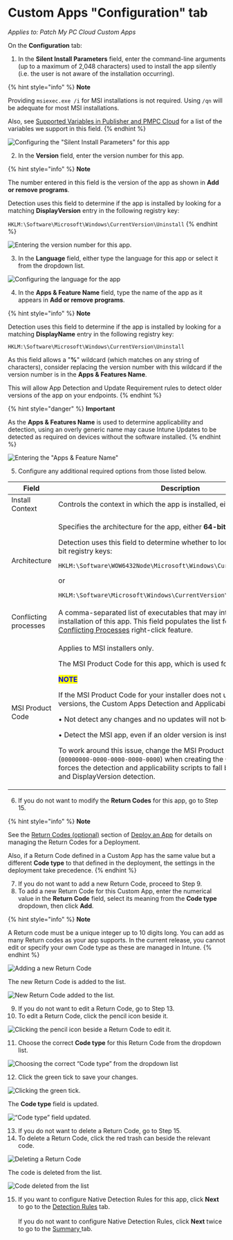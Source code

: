 # Custom Apps "Configuration" tab

_Applies to: Patch My PC Cloud Custom Apps_

On the **Configuration** tab:

1. In the **Silent Install Parameters** field, enter the command-line arguments (up to a maximum of 2,048 characters) used to install the app silently (i.e. the user is not aware of the installation occurring).

{% hint style="info" %}
**Note**

Providing `msiexec.exe /i` for MSI installations is not required. Using `/qn` will be adequate for most MSI installations.

Also, see [Supported Variables in Publisher and PMPC Cloud](../../../patch-my-pc-product-reference/supported-variables-in-patch-my-pc-on-premises-publisher-and-cloud.md) for a list of the variables we support in this field.
{% endhint %}

![Configuring the &#x22;Silent Install Parameters&#x22; for this app](/_images/image-(43).png "Configuring the &#x22;Silent Install Parameters&#x22; for this app")

2. In the **Version** field, enter the version number for this app.

{% hint style="info" %}
**Note**

The number entered in this field is the version of the app as shown in **Add or remove programs**.

Detection uses this field to determine if the app is installed by looking for a matching **DisplayVersion** entry in the following registry key:

`HKLM:\Software\Microsoft\Windows\CurrentVersion\Uninstall`
{% endhint %}

![Entering the version number for this app.](/_images/image-(42).png "Entering the version number for this app.")

3. In the **Language** field, either type the language for this app or select it from the dropdown list.

![Configuring the language for the app](/_images/image-(41).png "Configuring the language for the app")

4. In the **Apps & Feature Name** field, type the name of the app as it appears in **Add or remove programs**.

{% hint style="info" %}
**Note**

Detection uses this field to determine if the app is installed by looking for a matching **DisplayName** entry in the following registry key:

`HKLM:\Software\Microsoft\Windows\CurrentVersion\Uninstall`

As this field allows a "**%**" wildcard (which matches on any string of characters), consider replacing the version number with this wildcard if the version number is in the **Apps & Features Name**.

This will allow App Detection and Update Requirement rules to detect older versions of the app on your endpoints.
{% endhint %}

{% hint style="danger" %}
**Important**

As the **Apps & Features Name** is used to determine applicability and detection, using an overly generic name may cause Intune Updates to be detected as required on devices without the software installed.
{% endhint %}

![Entering the &#x22;Apps &#x26; Feature Name&#x22;](/_images/image-(44).png "Entering the &#x22;Apps &#x26; Feature Name&#x22;")

5. Configure any additional required options from those listed below.

<table><thead><tr><th width="194.6666259765625">Field</th><th>Description</th></tr></thead><tbody><tr><td>Install Context</td><td>Controls the context in which the app is installed, either SYSTEM or <strong>User</strong>.</td></tr><tr><td>Architecture</td><td><p>Specifies the architecture for the app, either <strong>64-bit</strong> or <strong>32-bit</strong>.</p><p>Detection uses this field to determine whether to look in the 32-bit or 64-bit registry keys:</p><p><code>HKLM:\Software\WOW6432Node\Microsoft\Windows\CurrentVersion\Uninstall</code></p><p>or</p><p><code>HKLM:\Software\Microsoft\Windows\CurrentVersion\Uninstall</code></p></td></tr><tr><td>Conflicting processes</td><td>A comma-separated list of executables that may interfere with the installation of this app. This field populates the list for the <a href="https://patchmypc.com/manage-conflicting-processes-when-updating-third-party-applications">Manage Conflicting Processes</a> right-click feature.</td></tr><tr><td>MSI Product Code</td><td><p>Applies to MSI installers only.</p><p>The MSI Product Code for this app, which is used for detection.</p><p></p><p><mark style="color:blue;"><strong>NOTE</strong></mark></p><p>If the MSI Product Code for your installer does not update between versions, the Custom Apps Detection and Applicability rules will:</p><p></p><p>• Not detect any changes and no updates will not be installed.</p><p>• Detect the MSI app, even if an older version is installed.</p><p></p><p>To work around this issue, change the MSI Product Code to all <strong>0</strong>'s (<code>00000000-0000-0000-0000-0000</code>) when creating the Custom App. This forces the detection and applicability scripts to fall back to DisplayName and DisplayVersion detection.</p></td></tr></tbody></table>

6. If you do not want to modify the **Return Codes** for this app, go to Step 15.

{% hint style="info" %}
**Note**

See the [Return Codes (optional)](../../cloud-deployments/deploying-an-app-using-cloud/cloud-configurations-deployment-tab/return-codes-deployments.md) section of [Deploy an App](../../cloud-deployments/deploying-an-app-using-cloud/) for details on managing the Return Codes for a Deployment.

Also, if a Return Code defined in a Custom App has the same value but a different **Code type** to that defined in the deployment, the settings in the deployment take precedence.
{% endhint %}

7. If you do not want to add a new Return Code, proceed to Step 9.
8. To add a new Return Code for this Custom App, enter the numerical value in the **Return Code** field, select its meaning from the **Code type** dropdown, then click **Add**.

{% hint style="info" %}
**Note**

A Return code must be a unique integer up to 10 digits long. You can add as many Return codes as your app supports. In the current release, you cannot edit or specify your own Code type as these are managed in Intune.
{% endhint %}

![Adding a new Return Code](/_images/image-(2625).png "Adding a new Return Code")

The new Return Code is added to the list.

![New Return Code added to the list.](/_images/image-(2626).png "New Return Code added to the list.")

9. If you do not want to edit a Return Code, go to Step 13.
10. To edit a Return Code, click the pencil icon beside it.

![Clicking the pencil icon beside a Return Code to edit it.](/_images/image-(2627).png "Clicking the pencil icon beside a Return Code to edit it.")

11. Choose the correct **Code type** for this Return Code from the dropdown list.

![Choosing the correct “Code type” from the dropdown list](/_images/image-(2628).png "Choosing the correct “Code type” from the dropdown list")

12. Click the green tick to save your changes.

![Clicking the green tick.](/_images/image-(2629).png "Clicking the green tick.")

The **Code type** field is updated.

![“Code type” field updated.](/_images/image-(2630).png "“Code type” field updated.")

13. If you do not want to delete a Return Code, go to Step 15.
14. To delete a Return Code, click the red trash can beside the relevant code.

![Deleting a Return Code](/_images/image-(2631).png "Deleting a Return Code")

The code is deleted from the list.

![Code deleted from the list](/_images/image-(2632).png "Code deleted from the list")

15. If you want to configure Native Detection Rules for this app, click **Next** to go to the [Detection Rules](custom-apps-detection-rules-tab.md) tab.\
    \
    If you do not want to configure Native Detection Rules, click **Next** twice to go to the [Summary ](custom-apps-summary-tab.md)tab.